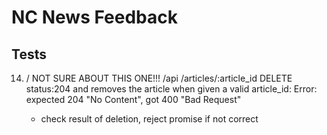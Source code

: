 # NC News Feedback

<!-- - require in your endpoints json. No need for fs.readfile DONE -->

<!-- - fix linting errors (add --fix to lint script) DONE-->

## Tests

<!-- 2. /
   /api
   /topics
   POST status:400 if req.body is malformed (not null):
   Error: expected 400 "Bad Request", got 201 "Created"

   - add `notNullable()` DONE -->

<!-- 3. /
   /api
   /topics/:topic/articles
   POST status:201 if body is malformed (not null):
   Error: expected 400 "Bad Request", got 404 "Not Found"

   - notNullable DONE -->

<!-- 4. /
   /api
   /topics/:topic/articles
   POST status:404 adding an article to a non-existent topic:
   Error: expected 404 "Not Found", got 400 "Bad Request"

   - Not a priority: but can check error constraint in handle400 DONE -->

<!--  5. /
   /api
   /topics/:topic/articles
   invalid methods respond with 405:
   Error: expected 405 "Method Not Allowed", got 404 "Not Found"


    - group routes together with `.route`, then add handle405 DONE-->

<!-- 8. /
   /api
   /articles
   GET status:200 responds with all articles with correct keys:

   AssertionError: expected { Object (author, title, ...) } to have keys 'author', 'title', 'article_id', 'votes', 'comment_count', 'created_at', and 'topic'

   - expected - actual

   [
   "article_id"
   "author"

   - "body"
     "comment_count"
     "created_at"
     "title"
     "topic"

   - select('article_id' ...), except "body"  DONE-->

<!-- 9. /
   /api
   /articles/:article_id
   GET status:200 responds with a single article object:
   TypeError: Cannot convert undefined or null to object

   - have separate function for "getArticleById"  DONE-->

<!-- 11. /
    /api
    /articles/:article_id
    PATCH status:200 and an updated article when given a body including a valid "inc_votes" (VOTE UP):
    AssertionError: expected undefined to equal 101

    - use array destructuring: ([article]) => blahblah DONE-->

<!-- 12. /
    /api
    /articles/:article_id
    PATCH status:200 responds with an updated article when given a body including a valid "inc_votes" (VOTE DOWN):
    AssertionError: expected undefined to equal 99

    - same as above DONE-->

<!-- 13. /
    /api
    /articles/:article_id
    PATCH status:200s no body responds with an unmodified article:
    Error: expected 200 "OK", got 404 "Not Found"

    - test for this DONE-->

14. / NOT SURE ABOUT THIS ONE!!!
    /api
    /articles/:article_id
    DELETE status:204 and removes the article when given a valid article_id:
    Error: expected 204 "No Content", got 400 "Bad Request"


    - check result of deletion, reject promise if not correct

<!-- 16. /
    /api
    /articles/:article_id
    DELETE status:404 when given a non-existent article_id:
    Error: expected 404 "Not Found", got 204 "No Content"

- same as above DONE-->

<!-- 17. /
    /api
    /articles/:article_id
    DELETE responds with 400 on invalid article_id:
    Error: expected 400 "Bad Request", got 404 "Not Found"

- Not a priority: request with /articles/banana -> 400 so check err.constraint DONE-->

<!-- 18. /
    /api
    /articles/:article_id
    invalid methods respond with 405:
    Error: expected 405 "Method Not Allowed", got 404 "Not Found"

- same as above DONE  -->

<!-- 20. /
    /api
    /api/articles/:article_id/comments
    GET can return the data in ascending order:

    AssertionError: expected 100 to equal -100

    - expected - actual

    -100
    +-100  DONE-->

<!-- 21. /
    /api
    /api/articles/:article_id/comments
    POST responds with a 404 when given a non-existent article id:
    Error: expected 404 "Not Found", got 400 "Bad Request"

    - checking error, and handle in 404 block DONE -->

<!-- 22. /
    /api
    /api/articles/:article_id/comments
    POST responds with a 400 when given an invalid article id:
    Error: expected 400 "Bad Request", got 404 "Not Found"

    - /articles/banana/comments -> 400
      `if (Number.isNaN(+article_id)) return Promise.reject()` DONE -->

<!-- 23. /
    /api
    /api/articles/:article_id/comments
    invalid methods respond with 405:
    Error: expected 405 "Method Not Allowed", got 404 "Not Found"

    - same as above DONE -->

<!-- 24. /
    /api
    /articles/:article_id/comments/:comment_id
    PATCH responds with a 200 and an updated comment when given a body including a valid "inc_votes" (VOTE DOWN):
    AssertionError: expected undefined to equal 13
    - same as above DONE-->

<!-- 28. /
    /api
    /articles/:article_id/comments/:comment_id
    PATCH with no body responds with an unmodified comment:
    Error: expected 200 "OK", got 404 "Not Found"

    - Not a priority: if patch has no req.body -> 200, with unchanged comment DONE-->

<!-- 29. /
    /api
    /articles/:article_id/comments/:comment_id
    PATCH responds with 400 if invalid article id is used:
    Error: expected 400 "Bad Request", got 404 "Not Found"


    - put article_id from req.params into `where` clause DONE -->

<!-- 31. /
    /api
    /articles/:article_id/comments/:comment_id
    DELETE responds with 404 if given a non-existent article_id:
    Error: expected 404 "Not Found", got 204 "No Content"

    - same as above DONE -->

<!-- 32. /
    /api
    /articles/:article_id/comments/:comment_id
    DELETE responds with 404 if given a non-existent comment_id:
    Error: expected 404 "Not Found", got 204 "No Content"

    - same as above DONE -->

<!-- 33. /
    /api
    /articles/:article_id/comments/:comment_id
    invalid methods respond with 405:
    Error: expected 405 "Method Not Allowed", got 404 "Not Found"

    - same as above  DONE-->

<!-- 34. /
    /users/:username
    GET responds with a 200 and a user object when given a valid username:
    AssertionError: expected undefined to deeply equal { Object (username, name, ...) }


    - destructure the array DONE-->

<!-- 35. /
    /users/:username
    invalid methods respond with 405:
    Error: expected 405 "Method Not Allowed", got 404 "Not Found"

- same as above DONE-->
